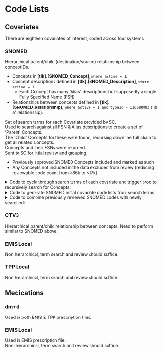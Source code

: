 # Code Lists

## Covariates
There are eighteen covariates of interest, coded across four systems. 

### SNOMED
Hierarchical parent/child (destination/source) relationship between conceptIDs.  
- Concepts in **[tlk].[SNOMED_Concept]**, `where active = 1`.  
- Concept descriptions defined in **[tlk].[SNOMED_Description]**, `where active = 1`.  
  - Each Concept has many 'Alias' descriptions but supposedly a single Fully Specified Name (FSN)
- Relationships between concepts defined in **[tlk].[SNOMED_Relationship]**, `where active = 1 and typeId = 116680003` ('Is a' relationship).  

Set of search terms for each Covariate provided by SC.  
Used to search against all FSN & Alias descriptions to create a set of 'Parent' Concepts.  
The 'Child' Concepts for these were found, recursing down the full chain to get all related Concepts.  
Concepts and their FSNs were returned.  
Sent to SC for intial review and grouping.
- Previously approved SNOMED Concepts included and marked as such
- Any Concepts not included in the data excluded from review (reducing reviewable code count from >86k to <17k)  

<details>
  <summary>Code to cycle through search terms of each covariate and trigger proc to recursively search for Concepts:</summary>
  
  ```TSQL
  ALTER proc [dbo].[sp_create_initial_code_lists]
  as

  declare @covariate varchar(max)
  declare @code_list_new table (
    covariate varchar(max)
    , code_type varchar(25)
    , conceptId bigint
    , term varchar(max)
    )

  declare MY_CURSOR cursor
    LOCAL STATIC READ_ONLY FORWARD_ONLY
  for 
  select distinct covariate from [tlk].[code_list_search_terms] 

  open MY_CURSOR
  fetch next from MY_CURSOR into @covariate
  while @@FETCH_STATUS = 0
  begin 

    insert into @code_list_new
    exec [dbo].[sp_search_Child_SNOMED] @covariate

    insert into [cl].[covariate_code_lists_new]
    select n.covariate
      , n.code_type	
      , n.conceptId	
      , n.term 
    from @code_list_new n
      left join [cl].[covariate_code_lists_approved] a
        on n.conceptId = a.conceptId
          and n.term = a.term
          and a.covariate = @covariate
    where a.conceptId is null

      fetch next from MY_CURSOR into @covariate
  end
  close MY_CURSOR
  deallocate MY_CURSOR
  ```
</details>
<details>
  <summary>Code to generate SNOMED initial covariate code lists from search terms:</summary>
  
  ```TSQL
  ALTER proc [dbo].[sp_search_Child_SNOMED] (@covariate varchar(max))
  as

  declare @core table (ConceptId bigint)
  declare @child table (ConceptId bigint)

  -- Get core ConceptIDs
  insert into @core
  select distinct c.id
  from [tlk].[SNOMED_Concept] c
    inner join [tlk].[SNOMED_Description] d
      on c.id = d.conceptId
    inner join [tlk].[code_list_search_terms] s
      on d.term like '%' + upper(s.term) + '%'
  where c.active = 1
    and d.active = 1
    and s.covariate = @covariate


  -- Get the children of the core
  ;with tblChild as
    (
      select r.*  -- parent codes
      from [tlk].[SNOMED_Relationship] r
        inner join [tlk].[SNOMED_Concept] c
          on r.destinationId = c.id
      where r.[destinationId] in (select ConceptId from @core)
        and r.typeId = 116680003  -- 'Is a' relationship
        and r.active = 1
        and c.active = 1
    union all
      select r.*  -- child codes
      from [tlk].[SNOMED_Relationship] r
        inner join [tlk].[SNOMED_Concept] c
          on r.sourceId = c.id
        inner join tblChild 
          on r.[destinationId] = tblChild.sourceId
      where r.typeId = 116680003  -- 'Is a' relationship
        and r.active = 1
        and c.active = 1
    )
  insert into @child
  select distinct sourceId
  from tblChild
  option(MAXRECURSION 32767)

  -- return conceptId and FSN term
  select distinct @covariate as covariate
    , 'SNOMED' as code_type
    , c.id as conceptId
    , d.term
  from [tlk].[SNOMED_Concept] c
    inner join [tlk].[SNOMED_Description] d
      on c.id = d.conceptId
  where c.active = 1
    and d.active = 1
    and d.typeId = 900000000000003001 -- FSN
    and c.id in (select conceptId from @child union all select conceptId from @core)
  order by c.id, d.term
  ```
</details>
<details>
  <summary>Code to combine previously reviewed SNOMED codes with newly searched: </summary>

  ```TSQL
  ALTER proc [dbo].[sp_combine_initial_approved_code_lists]
  as

  declare @t table (code bigint)
  insert into @t 

  SELECT distinct [code] 
  FROM [P0223].[dbo].[covid19_emis_gp_clinical] 
  where code_type = 2

  select [code_type]
    , [covariate]
    , [grouping]
    , [conceptId]
    , [term]
    , 'Approved & Grouped' as CodeStatus
  from [cl].[covariate_code_lists_approved] a
  where conceptId in (select code from @t)
    union 
  select [code_type]
    , [covariate]
    , null as [Grouping]
    , [conceptId]
    , [term]
    , 'New & ungrouped' as CodeStatus
  from [cl].[covariate_code_lists_new] n
  where conceptId in (select code from @t)
  ```
</details>

### CTV3
Hierarchical parent/child relationship between concepts. Need to perform similar to SNOMED above.  

### EMIS Local
Non hierarchical, term search and review should suffice.  

### TPP Local
Non hierarchical, term search and review should suffice.  

## Medications

### dm+d
Used in both EMIS & TPP prescription files.  

### EMIS Local
Used in EMIS prescription file.  
Non-hierarchical, term search and review should suffice.
